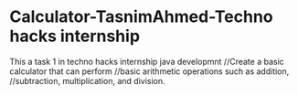 # Calculator-TasnimAhmed-Techno hacks internship
This a task 1 in techno hacks internship  java developmnt
//Create a basic calculator that can perform
//basic arithmetic operations such as addition,
//subtraction, multiplication, and division.
